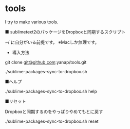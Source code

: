 tools
=====

I try to make various tools.

■ sublimetext2のパッケージをDropboxと同期するスクリプト

~/ に自分がいる前提です。 ※Macしか無理です。

- 導入方法

git clone git@github.com:yanap/tools.git

./sublime-packages-sync-to-dropbox.sh

■ヘルプ

./sublime-packages-sync-to-dropbox.sh help

■リセット

Dropboxと同期するのをやっぱりやめてもとに戻す

./sublime-packages-sync-to-dropbox.sh reset

